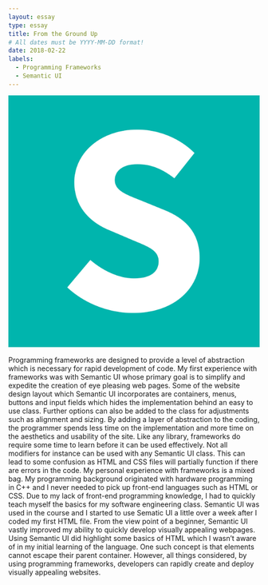```yaml
---
layout: essay
type: essay
title: From the Ground Up
# All dates must be YYYY-MM-DD format!
date: 2018-02-22
labels: 
  - Programming Frameworks
  - Semantic UI
---
```


<img class="ui medium right floated spaced image" src="../images/semantic.png">

Programming frameworks are designed to provide a level of abstraction which is necessary for rapid development of code. My first experience with frameworks was with Semantic UI whose primary goal is to simplify and expedite the creation of eye pleasing web pages. Some of the website design layout which Semantic UI incorporates are containers, menus, buttons and input fields which hides the implementation behind an easy to use class. Further options can also be added to the class for adjustments such as alignment and sizing.
By adding a layer of abstraction to the coding, the programmer spends less time on the implementation and more time on the aesthetics and usability of the site. Like any library, frameworks do require some time to learn before it can be used effectively. Not all modifiers for instance can be used with any Semantic UI class. This can lead to some confusion as HTML and CSS files will partially function if there are errors in the code.
My personal experience with frameworks is a mixed bag. My programming background originated with hardware programming in C++ and I never needed to pick up front-end languages such as HTML or CSS. Due to my lack of front-end programming knowledge, I had to quickly teach myself the basics for my software engineering class. Semantic UI was used in the course and I started to use Sematic UI a little over a week after I coded my first HTML file. From the view point of a beginner, Semantic UI vastly improved my ability to quickly develop visually appealing webpages. Using Semantic UI did highlight some basics of HTML which I wasn’t aware of in my initial learning of the language. One such concept is that elements cannot escape their parent container. However, all things considered, by using programming frameworks, developers can rapidly create and deploy visually appealing websites.
